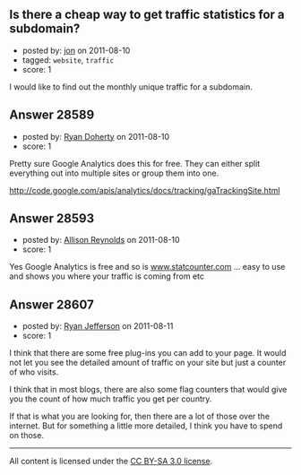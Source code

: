 ## Is there a cheap way to get traffic statistics for a subdomain?

- posted by: [jon](https://stackexchange.com/users/-1/12596-jon) on 2011-08-10
- tagged: `website`, `traffic`
- score: 1

 I would like to find out the monthly unique traffic for a subdomain.


## Answer 28589

- posted by: [Ryan Doherty](https://stackexchange.com/users/-1/9590-ryan-doherty) on 2011-08-10
- score: 1

Pretty sure Google Analytics does this for free. They can either split everything out into multiple sites or group them into one.

http://code.google.com/apis/analytics/docs/tracking/gaTrackingSite.html


## Answer 28593

- posted by: [Allison Reynolds](https://stackexchange.com/users/-1/12157-allison-reynolds) on 2011-08-10
- score: 1

<p>Yes Google Analytics is free and so is <a href="http://www.statcounter.com" rel="nofollow">www.statcounter.com</a> ... easy to use and shows you where your traffic is coming from etc</p>



## Answer 28607

- posted by: [Ryan Jefferson](https://stackexchange.com/users/-1/12593-ryan-jefferson) on 2011-08-11
- score: 1

I think that there are some free plug-ins you can add to your page.  It would not let you see the detailed amount of traffic on your site but just a counter of who visits.

I think that in most blogs, there are also some flag counters that would give you the count of how much traffic you get per country. 

If that is what you are looking for, then there are a lot of those over the internet.  But for something a little more detailed, I think you have to spend on those.



---

All content is licensed under the [CC BY-SA 3.0 license](https://creativecommons.org/licenses/by-sa/3.0/).

